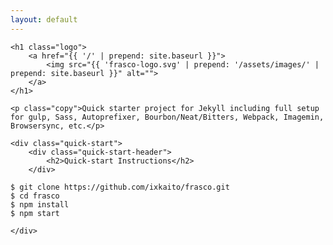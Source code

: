 ```yaml
---
layout: default
---
```


<div class="hero">

	<h1 class="logo">
		<a href="{{ '/' | prepend: site.baseurl }}">
			<img src="{{ 'frasco-logo.svg' | prepend: '/assets/images/' | prepend: site.baseurl }}" alt="">
		</a>
	</h1>

	<p class="copy">Quick starter project for Jekyll including full setup for gulp, Sass, Autoprefixer, Bourbon/Neat/Bitters, Webpack, Imagemin, Browsersync, etc.</p>

	<div class="quick-start">
		<div class="quick-start-header">
			<h2>Quick-start Instructions</h2>
		</div>

<div class="highlighter-rouge"><pre class="highlight"><code><span class="gp">$ </span>git clone https://github.com/ixkaito/frasco.git
<span class="gp">$ </span><span class="nb">cd </span>frasco
<span class="gp">$ </span>npm install
<span class="gp">$ </span>npm start
</code></pre>
</div>

	</div>
</div>
